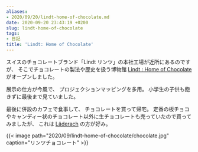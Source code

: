```yaml
---
aliases:
- 2020/09/20/lindt-home-of-chocolate.md
date: 2020-09-20 23:43:19 +0200
slug: lindt-home-of-chocolate
tags:
- 日記
title: 'Lindt: Home of Chocolate'
---
```

スイスのチョコレートブランド「Lindt リンツ」の本社工場が近所にあるのですが、
そこでチョコレートの製法や歴史を扱う博物館 [Lindt : Home of Chocolate](https://www.lindt-home-of-chocolate.com/de/) がオープンしました。

展示の仕方が今風で、
プロジェクションマッピングを多用。
小学生の子供も飽きずに最後まで見ていました。

最後に併設のカフェで食事して、
チョコレートを買って帰宅。
定番の板チョコやキャンディー状のチョコレート以外に生チョコレートも売っていたので買ってみましたが、
これは [Läderach](https://www.laderach.com/) の方が好み。

{{< image 
    path="2020/09/lindt-home-of-chocolate/chocolate.jpg"
    caption="リンツチョコレート"
    >}}